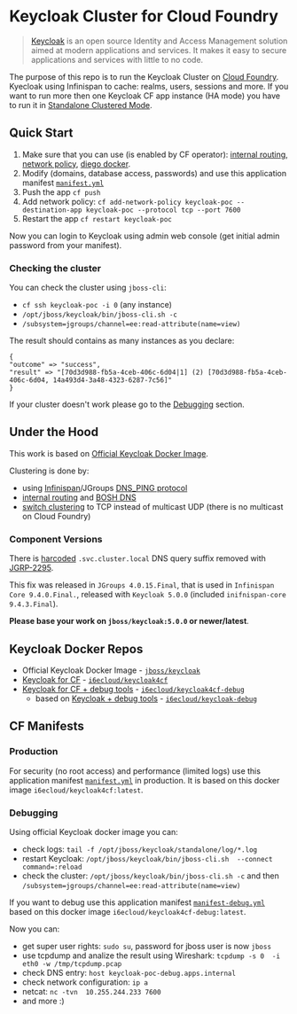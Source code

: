 # Keycloak Cluster for Cloud Foundry

> [Keycloak](https://www.keycloak.org/about.html) is an open source Identity and Access Management solution aimed at modern applications and services. It makes it easy to secure applications and services with little to no code.

The purpose of this repo is to run the Keycloak Cluster on [Cloud Foundry](https://www.cloudfoundry.org/).
Kyecloak using Infinispan to cache: realms, users, sessions and more. If you want to run more then one Keycloak CF app instance (HA mode) you have to run it in [Standalone Clustered Mode](https://www.keycloak.org/docs/latest/server_installation/index.html#_standalone-ha-mode).

## Quick Start

1. Make sure that you can use (is enabled by CF operator): [internal routing](https://docs.cloudfoundry.org/devguide/deploy-apps/routes-domains.html#internal-routes), [network policy](https://docs.cloudfoundry.org/devguide/deploy-apps/cf-networking.html), [diego docker](https://docs.cloudfoundry.org/adminguide/docker.html#enable).
2. Modify (domains, database access, passwords) and use this application manifest [`manifest.yml`](cf-manifests/manifest.yml)
3. Push the app `cf push`
4. Add network policy: `cf add-network-policy keycloak-poc --destination-app keycloak-poc --protocol tcp --port 7600`
5. Restart the app `cf restart keycloak-poc`

Now you can login to Keycloak using admin web console (get initial admin password from your manifest).

### Checking the cluster

You can check the cluster using `jboss-cli`:

- `cf ssh keycloak-poc -i 0` (any instance)
- `/opt/jboss/keycloak/bin/jboss-cli.sh -c`
- `/subsystem=jgroups/channel=ee:read-attribute(name=view)`

The result should contains as many instances as you declare:
```
{
"outcome" => "success",
"result" => "[70d3d988-fb5a-4ceb-406c-6d04|1] (2) [70d3d988-fb5a-4ceb-406c-6d04, 14a493d4-3a48-4323-6287-7c56]"
}
``` 

If your cluster doesn't work please go to the [Debugging](#debugging) section.

## Under the Hood

This work is based on [Official Keycloak Docker Image](https://hub.docker.com/r/jboss/keycloak/).

Clustering is done by:

- using [Infinispan](http://infinispan.org)/JGroups [DNS_PING protocol](http://jgroups.org/manual4/index.html#_dns_ping)
- [internal routing](https://docs.cloudfoundry.org/devguide/deploy-apps/routes-domains.html#internal-routes) and [BOSH DNS](https://bosh.io/docs/dns/) 
- [switch clustering](https://kb.novaordis.com/index.php/WildFly_Clustering_without_Multicast) to TCP instead of multicast UDP (there is no multicast on Cloud Foundry) 

### Component Versions

There is [harcoded](https://github.com/belaban/JGroups/commit/91f6c03d2fb48e2c896f8a5d05ac8e6a895a77dc#diff-820c741e3ab91b3967cd392b7ddcc1efL25) `.svc.cluster.local` DNS query suffix removed with [JGRP-2295](https://issues.jboss.org/browse/JGRP-2295).

This fix was released in `JGroups 4.0.15.Final`, that is used in `Infinispan Core 9.4.0.Final.`, released with `Keycloak 5.0.0` (included `inifnispan-core 9.4.3.Final`).

**Please base your work on `jboss/keycloak:5.0.0` or newer/latest**.


## Keycloak Docker Repos

- Official Keycloak Docker Image - [`jboss/keycloak`](https://hub.docker.com/r/jboss/keycloak/)
- [Keycloak for CF](docker/keycloak4cf) - [`i6ecloud/keycloak4cf`](https://cloud.docker.com/u/i6ecloud/repository/docker/i6ecloud/keycloak4cf)
- [Keycloak for CF + debug tools](docker/keycloak4cf-debug) - [`i6ecloud/keycloak4cf-debug`](https://cloud.docker.com/u/i6ecloud/repository/docker/i6ecloud/keycloak4cf-debug)
  - based on [Keycloak + debug tools](docker/keycloak-debug) - [`i6ecloud/keycloak-debug`](https://cloud.docker.com/u/i6ecloud/repository/docker/i6ecloud/keycloak-debug)

## CF Manifests

### Production

For security (no root access) and performance (limited logs) use this application manifest [`manifest.yml`](cf-manifests/manifest.yml) in production.
It is based on this docker image `i6ecloud/keycloak4cf:latest`.

### Debugging

Using official Keycloak docker image you can:

- check logs: `tail -f /opt/jboss/keycloak/standalone/log/*.log`
- restart Keycloak: `/opt/jboss/keycloak/bin/jboss-cli.sh  --connect command=:reload`
- check the cluster: `/opt/jboss/keycloak/bin/jboss-cli.sh -c` and then `/subsystem=jgroups/channel=ee:read-attribute(name=view)`

If you want to debug use this application manifest [`manifest-debug.yml`](cf-manifests/manifest-debug.yml) based on this docker image `i6ecloud/keycloak4cf-debug:latest`.

Now you can:
- get super user rights: `sudo su`, password for jboss user is now `jboss`
- use tcpdump and analize the result using Wireshark: `tcpdump -s 0  -i eth0 -w /tmp/tcpdump.pcap`
- check DNS entry: `host keycloak-poc-debug.apps.internal`
- check network configuration: `ip a`
- netcat: `nc -tvn  10.255.244.233 7600`
- and more :)
